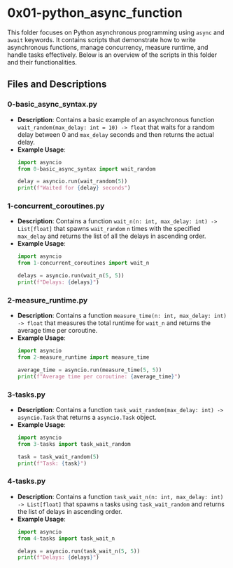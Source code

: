 # 0x01-python_async_function

This folder focuses on Python asynchronous programming using `async` and `await` keywords. It contains scripts that demonstrate how to write asynchronous functions, manage concurrency, measure runtime, and handle tasks effectively. Below is an overview of the scripts in this folder and their functionalities.

## Files and Descriptions

### 0-basic_async_syntax.py

- **Description**: Contains a basic example of an asynchronous function `wait_random(max_delay: int = 10) -> float` that waits for a random delay between 0 and `max_delay` seconds and then returns the actual delay.
- **Example Usage**:
  ```python
  import asyncio
  from 0-basic_async_syntax import wait_random

  delay = asyncio.run(wait_random(5))
  print(f"Waited for {delay} seconds")
  ```

### 1-concurrent_coroutines.py

- **Description**: Contains a function `wait_n(n: int, max_delay: int) -> List[float]` that spawns `wait_random` `n` times with the specified `max_delay` and returns the list of all the delays in ascending order.
- **Example Usage**:
  ```python
  import asyncio
  from 1-concurrent_coroutines import wait_n

  delays = asyncio.run(wait_n(5, 5))
  print(f"Delays: {delays}")
  ```

### 2-measure_runtime.py

- **Description**: Contains a function `measure_time(n: int, max_delay: int) -> float` that measures the total runtime for `wait_n` and returns the average time per coroutine.
- **Example Usage**:
  ```python
  import asyncio
  from 2-measure_runtime import measure_time

  average_time = asyncio.run(measure_time(5, 5))
  print(f"Average time per coroutine: {average_time}")
  ```

### 3-tasks.py

- **Description**: Contains a function `task_wait_random(max_delay: int) -> asyncio.Task` that returns a `asyncio.Task` object.
- **Example Usage**:
  ```python
  import asyncio
  from 3-tasks import task_wait_random

  task = task_wait_random(5)
  print(f"Task: {task}")
  ```

### 4-tasks.py

- **Description**: Contains a function `task_wait_n(n: int, max_delay: int) -> List[float]` that spawns `n` tasks using `task_wait_random` and returns the list of delays in ascending order.
- **Example Usage**:
  ```python
  import asyncio
  from 4-tasks import task_wait_n

  delays = asyncio.run(task_wait_n(5, 5))
  print(f"Delays: {delays}")
  ```

